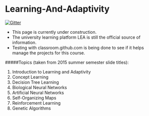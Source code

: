 Learning-And-Adaptivity
=======================
[![Gitter](https://badges.gitter.im/brsu/Learning-And-Adaptivity.svg)](https://gitter.im/brsu/Learning-And-Adaptivity?utm_source=badge&utm_medium=badge&utm_campaign=pr-badge)

- This page is currently under construction. 
- The university learning platform LEA is still the official source of information.
- Testing with classroom.github.com is being done to see if it helps manage the projects for this course.

#####Topics (taken from 2015 summer semester slide titles):


1. Introduction to Learning and Adaptivity
2. Concept Learning
3. Decision Tree Learning
4. Biological Neural Networks
5. Artificial Neural Networks
6. Self-Organizing Maps
7. Reinforcement Learning
8. Genetic Algorithms
